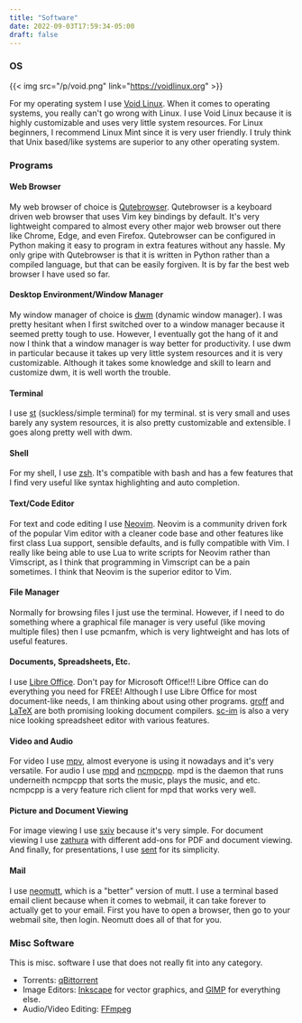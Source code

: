 ```yaml
---
title: "Software"
date: 2022-09-03T17:59:34-05:00
draft: false
---
```


### OS

{{< img src="/p/void.png" link="https://voidlinux.org" >}}

For my operating system I use [Void Linux](https://voidlinux.org/).
When it comes to operating systems, you really can't go wrong with Linux.
I use Void Linux because it is highly customizable and uses very little system resources.
For Linux beginners, I recommend Linux Mint since it is very user friendly.
I truly think that Unix based/like systems are superior to any other operating system.

### Programs

#### Web Browser

My web browser of choice is [Qutebrowser](https://qutebrowser.org/).
Qutebrowser is a keyboard driven web browser that uses Vim key bindings by default.
It's very lightweight compared to almost every other major web browser out there like Chrome, Edge, and even Firefox.
Qutebrowser can be configured in Python making it easy to program in extra features without any hassle.
My only gripe with Qutebrowser is that it is written in Python rather than a compiled language, but that can be easily forgiven.
It is by far the best web browser I have used so far.

#### Desktop Environment/Window Manager

My window manager of choice is [dwm](https://dwm.suckless.org/) (dynamic window manager).
I was pretty hesitant when I first switched over to a window manager because it seemed pretty tough to use.
However, I eventually got the hang of it and now I think that a window manager is way better for productivity.
I use dwm in particular because it takes up very little system resources and it is very customizable.
Although it takes some knowledge and skill to learn and customize dwm, it is well worth the trouble.

#### Terminal

I use [st](https://st.suckless.org/) (suckless/simple terminal) for my terminal.
st is very small and uses barely any system resources, it is also pretty customizable and extensible.
I goes along pretty well with dwm.

#### Shell

For my shell, I use [zsh](https://zsh.org/).
It's compatible with bash and has a few features that I find very useful like syntax highlighting and auto completion.

#### Text/Code Editor

For text and code editing I use [Neovim](https://neovim.io/).
Neovim is a community driven fork of the popular Vim editor with a cleaner code base and other features like first class Lua support, sensible defaults, and is fully compatible with Vim.
I really like being able to use Lua to write scripts for Neovim rather than Vimscript, as I think that programming in Vimscript can be a pain sometimes.
I think that Neovim is the superior editor to Vim.

#### File Manager

Normally for browsing files I just use the terminal.
However, if I need to do something where a graphical file manager is very useful (like moving multiple files) then I use pcmanfm, which is very lightweight and has lots of useful features.

#### Documents, Spreadsheets, Etc.

I use [Libre Office](https://www.libreoffice.org/).
Don't pay for Microsoft Office!!!
Libre Office can do everything you need for FREE!
Although I use Libre Office for most document-like needs, I am thinking about using other programs.
[groff](https://www.gnu.org/software/groff/) and [LaTeX](https://www.latex-project.org/) are both promising looking document compilers.
[sc-im](https://github.com/andmarti1424/sc-im) is also a very nice looking spreadsheet editor with various features.

#### Video and Audio

For video I use [mpv](https://mpv.io/), almost everyone is using it nowadays and it's very versatile.
For audio I use [mpd](https://www.musicpd.org/) and [ncmpcpp](https://github.com/ncmpcpp/ncmpcpp).
mpd is the daemon that runs underneith ncmpcpp that sorts the music, plays the music, and etc.
ncmpcpp is a very feature rich client for mpd that works very well.

#### Picture and Document Viewing

For image viewing I use [sxiv](https://github.com/muennich/sxiv) because it's very simple.
For document viewing I use [zathura](https://pwmt.org/projects/zathura/) with different add-ons for PDF and document viewing.
And finally, for presentations, I use [sent](https://tools.suckless.org/sent/) for its simplicity.

#### Mail

I use [neomutt](https://neomutt.org/), which is a "better" version of mutt.
I use a terminal based email client because when it comes to webmail, it can take forever to actually get to your email.
First you have to open a browser, then go to your webmail site, then login.
Neomutt does all of that for you.

### Misc Software

This is misc. software I use that does not really fit into any category.

- Torrents: [qBittorrent](https://www.qbittorrent.org/)
- Image Editors: [Inkscape](https://inkscape.org/) for vector graphics, and [GIMP](https://www.gimp.org/) for everything else.
- Audio/Video Editing: [FFmpeg](https://ffmpeg.org/)
